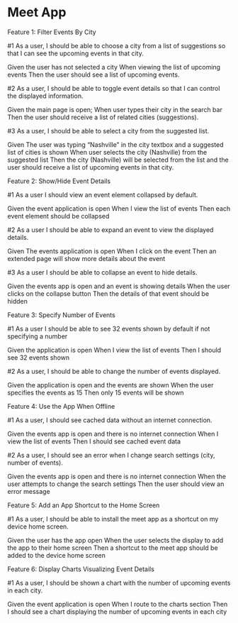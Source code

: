 # Meet App

Feature 1: Filter Events By City

#1 As a user, I should be able to choose a city from a list of suggestions so that I can see the upcoming events in that city.

Given the user has not selected a city
When viewing the list of upcoming events
Then the user should see a list of upcoming events.


#2 As a user, I should be able to toggle event details so that I can control the displayed information.

Given the main page is open;
When user types their city in the search bar
Then the user should receive a list of related cities (suggestions). 

#3 As a user, I should be able to select a city from the suggested list. 

Given The user was typing “Nashville” in the city textbox and a suggested list of cities is shown
When user selects the city (Nashville) from the suggested list
Then the city (Nashville) will be selected from the list and the user should receive a list of upcoming events in that city.

Feature 2: Show/Hide Event Details

#1 As a user I should view an event element collapsed by default.

Given the event application is open 
When I view the list of events 
Then each event element should be collapsed

#2 As a user I should be able to expand an event to view the displayed details.

Given The events application is open
When I click on the event
Then an extended page will show more details about the event

#3 As a user I should be able to collapse an event to hide details.

Given the events app is open and an event is showing details
When the user clicks on the collapse button
Then the details of that event should be hidden

Feature 3: Specify Number of Events

#1 As a user I should be able to see 32 events shown by default if not specifying a number

Given the application is open 
When I view the list of events
Then I should see 32 events shown

#2 As a user, I should be able to change the number of events displayed.

Given the application is open and the events are shown
When the user specifies the events as 15
Then only 15 events will be shown 

Feature 4: Use the App When Offline

#1 As a user, I should see cached data without an internet connection.

Given the events app is open and there is no internet connection
When I view the list of events 
Then I should see cached event data

#2 As a user, I should see an error when I change search settings (city, number of events).

Given the events app is open and there is no internet connection
When the user attempts to change the search settings
Then the user should view an error message

Feature 5: Add an App Shortcut to the Home Screen

#1 As a user, I should be able to install the meet app as a shortcut on my device home screen.

Given the user has the app open 
When the user selects the display to add the app to their home screen
Then a shortcut to the meet app should be added to the device home screen

Feature 6: Display Charts Visualizing Event Details

#1 As a user, I should be shown a chart with the number of upcoming events in each city.

Given the event application is open
When I route to the charts section
Then I should see a chart displaying the number of upcoming events in each city

